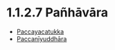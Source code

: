 

# 1.1.2.7 Pañhāvāra

* [Paccayacatukka](1.1.2.7/Paccayacatukka.md)
* [Paccanīyuddhāra](1.1.2.7/Paccaniyuddhara.md)




